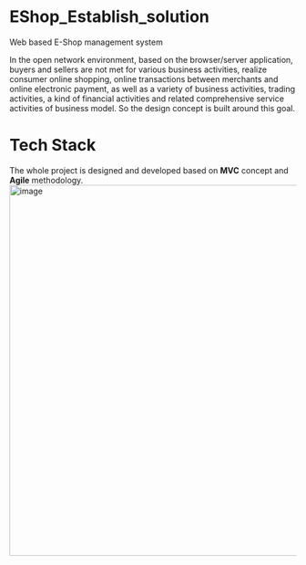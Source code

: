 # EShop_Establish_solution
Web based E-Shop management system

In the open network environment, based on the browser/server application, buyers and sellers are not met for various business activities, realize consumer online shopping, online transactions between merchants and online electronic payment, as well as a variety of business activities, trading activities, a kind of financial activities and related comprehensive service activities of business model. So the design concept is built around this goal.


# Tech Stack
The whole project is designed and developed based on **MVC** concept and **Agile** methodology.
<img width="650" alt="image" src="https://user-images.githubusercontent.com/94055197/226950653-4c89b552-e982-43f0-8b5b-83b7a7913f5a.png">
